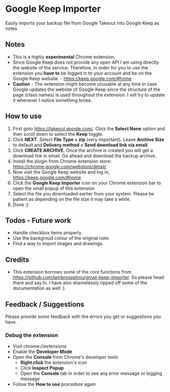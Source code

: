 # Google Keep Importer

Easily imports your backup file from Google Takeout into Google Keep as notes.

## Notes

* This is a highly **experimental** Chrome extension.
* Since Google Keep does not provide any open API I am using directly the website of the service. Therefore, in order for you to use the extension you **have to** be logged in to your account and be on the Google Keep website. - https://keep.google.com/#home
* **Caution** - The extension might become unusable at any time in case Google updates the website of Google Keep since the structure of the page (class names) is used throughout the extension. I will try to update it whenever I notice something broke.

## How to use

1. First goto https://takeout.google.com/. Click the **Select None** option and then scroll down to select the **Keep** toggle.
2. Click **NEXT**. Select **File Type = zip** (very important). Leave **Archive Size** to default and **Delivery method = Send download link via email**.
3. Click **CREATE ARCHIVE**. Once the archive is created you will get a download link in email. Go ahead and download the backup archive.
4. Install the plugin from Chrome extension store: https://chrome.google.com/webstore/detail/
5. Now visit the Google Keep website and log in, https://keep.google.com/#home
6. Click the **Google Keep Importer** icon on your Chrome extension bar to open the small popup of this extension 
7. Select the file you downloaded earlier from your system. Please be patient as depending on the file size it may take a while.
8. Done ;)

## Todos - Future work

* Handle checkbox items properly.
* Use the backgroud colour of the original note.
* Find a way to import images and drawings.

## Credits

* This extension borrows some of the core functions from https://github.com/lambrospetrou/gmail-keep-importer. So please head there and say hi. I have also shamelessly ripped off some of the documentation as well :).

## Feedback / Suggestions

Please provide some feedback with the errors you get or suggestions you have.

### Debug the extension

* Visit chrome://extensions
* Enable the **Developer Mode**
* Open the **Console** from Chrome's developer tools
    * **Right click** the extension's icon
    * Click **Inspect Popup**
    * Open the **Console** tab in order to see any error message or logging message
* Follow the **How to use** procedure again
